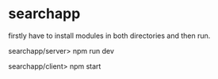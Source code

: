 # searchapp

firstly have to install modules in both directories and then run.

searchapp/server> npm run dev

searchapp/client> npm start
